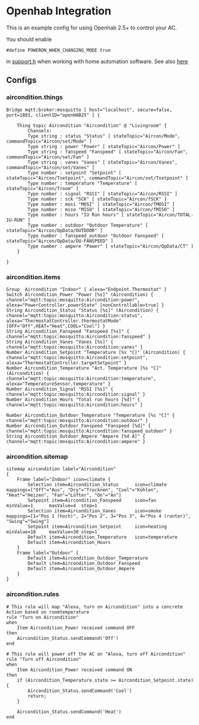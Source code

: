 # Openhab Integration

This is an example config for using Openhab 2.5+ to control your AC.

You should enable

    #define POWERON_WHEN_CHANGING_MODE true
    
in [support.h](src/support.h) when working with home automation software. See also [here](https://github.com/absalom-muc/MHI-AC-Ctrl/blob/master/SW-Configuration.md#behaviour-when-changing-ac-mode-supporth)

## Configs

### aircondition.things

    Bridge mqtt:broker:mosquitto [ host="localhost", secure=false, port=1883, clientID="openHAB25" ] {

        Thing topic Aircondition "Aircondition" @ "Livingroom" {
            Channels:
            Type string : status "Status" [ stateTopic="Aircon/Mode", commandTopic="Aircon/set/Mode" ]
            Type string : power "Power" [ stateTopic="Aircon/Power" ]
            Type string : fanspeed "Fanspeed" [ stateTopic="Aircon/Fan", commandTopic="Aircon/set/Fan" ]
            Type string : vanes "Vanes" [ stateTopic="Aircon/Vanes", commandTopic="Aircon/set/Vanes" ]
            Type number : setpoint "Setpoint" [ stateTopic="Aircon/Tsetpoint", commandTopic="Aircon/set/Tsetpoint" ]
            Type number : temperature "Temperature" [ stateTopic="Aircon/Troom" ]
            Type number : signal "RSSI" [ stateTopic="Aircon/RSSI" ]
            Type number : sck "SCK" [ stateTopic="Aircon/fSCK" ]
            Type number : mosi "MOSI" [ stateTopic="Aircon/fMOSI" ]
            Type number : miso "MISO" [ stateTopic="Aircon/fMISO" ]
            Type number : hours "IU Run hours" [ stateTopic="Aircon/TOTAL-IU-RUN" ]
            Type number : outdoor "Outdoor Temperature" [ stateTopic="Aircon/OpData/OUTDOOR" ]
            Type number : fanspeed_outdoor "Outdoor Fanspeed" [ stateTopic="Aircon/OpData/OU-FANSPEED" ]
            Type number : ampere "Power" [ stateTopic="Aircon/OpData/CT" ]
        }
        
    }

### aircondition.items

    Group  Aircondition "Indoor" { alexa="Endpoint.Thermostat" }
    Switch Aircondition_Power "Power [%s]" (Aircondition) { channel="mqtt:topic:mosquitto:Aircondition:power", alexa="PowerController.powerState" [nonControllable=true] }
    String Aircondition_Status "Status [%s]" (Aircondition) { channel="mqtt:topic:mosquitto:Aircondition:status", alexa="ThermostatController.thermostatMode" [OFF="Off",HEAT="Heat",COOL="Cool"] }
    String Aircondition_Fanspeed "Fanspeed [%s]" { channel="mqtt:topic:mosquitto:Aircondition:fanspeed" }
    String Aircondition_Vanes "Vanes [%s]" { channel="mqtt:topic:mosquitto:Aircondition:vanes" }
    Number Aircondition_Setpoint "Temperature [%s °C]" (Aircondition) { channel="mqtt:topic:mosquitto:Aircondition:setpoint", alexa="ThermostatController.targetSetpoint" }
    Number Aircondition_Temperature "Act. Temperature [%s °C]" (Aircondition) { channel="mqtt:topic:mosquitto:Aircondition:temperature", alexa="TemperatureSensor.temperature" }
    Number Aircondition_Signal "RSSI [%s]" { channel="mqtt:topic:mosquitto:Aircondition:signal" }
    Number Aircondition_Hours "Total run hours [%d]" { channel="mqtt:topic:mosquitto:Aircondition:hours" }
    
    Number Aircondition_Outdoor_Temperature "Temperature [%s °C]" { channel="mqtt:topic:mosquitto:Aircondition:outdoor" }
    Number Aircondition_Outdoor_Fanspeed "Fanspeed [%d]" { channel="mqtt:topic:mosquitto:Aircondition:fanspeed_outdoor" }
    String Aircondition_Outdoor_Ampere "Ampere [%d A]" { channel="mqtt:topic:mosquitto:Aircondition:ampere" }

### aircondition.sitemap

    sitemap aircondition label="Aircondition"
    {
        Frame label="Indoor" icon=climate {
            Selection item=Aircondition_Status      icon=climate    mappings=["Off"="Aus", "Dry"="Trocknen", "Cool"="Kühlen", "Heat"="Heizen", "Fan"="Lüfter", "On"="An"]
            Setpoint item=Aircondition_Fanspeed     icon=fan        minValue=1      maxValue=4  step=1
            Selection item=Aircondition_Vanes       icon=smoke      mappings=[1="Pos 1 (hoch)", 2="Pos 2", 3="Pos 3", 4="Pos 4 (runter)", "Swing"="Swing"]
            Setpoint item=Aircondition_Setpoint     icon=heating    minValue=18     maxValue=30 step=1
            Default item=Aircondition_Temperature   icon=temperature
            Default item=Aircondition_Hours
        }
        Frame label="Outdoor" {
            Default item=Aircondition_Outdoor_Temperature
            Default item=Aircondition_Outdoor_Fanspeed
            Default item=Aircondition_Outdoor_Ampere
        }
    }
    
### aircondition.rules
    
    # This rule will map "Alexa, turn on Aircondition" into a concrete Action based on roomtemperature
    rule "Turn on Aircondition"
    when
        Item Aircondition_Power received command OFF
    then
        Aircondition_Status.sendCommand('Off')
    end
    
    # This rule will power off the AC on "Alexa, turn off Aircondition"
    rule "Turn off Aircondition"
    when
        Item Aircondition_Power received command ON
    then
        if (Aircondition_Temperature.state >= Aircondition_Setpoint.state) {
            Aircondition_Status.sendCommand('Cool')
            return;
        }
    
        Aircondition_Status.sendCommand('Heat')
    end
